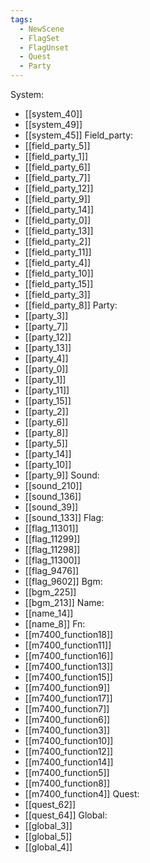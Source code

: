 ```yaml
---
tags:
  - NewScene
  - FlagSet
  - FlagUnset
  - Quest
  - Party
---
```

System:
- [[system_40]]
- [[system_49]]
- [[system_45]]
Field_party:
- [[field_party_5]]
- [[field_party_1]]
- [[field_party_6]]
- [[field_party_7]]
- [[field_party_12]]
- [[field_party_9]]
- [[field_party_14]]
- [[field_party_0]]
- [[field_party_13]]
- [[field_party_2]]
- [[field_party_11]]
- [[field_party_4]]
- [[field_party_10]]
- [[field_party_15]]
- [[field_party_3]]
- [[field_party_8]]
Party:
- [[party_3]]
- [[party_7]]
- [[party_12]]
- [[party_13]]
- [[party_4]]
- [[party_0]]
- [[party_1]]
- [[party_11]]
- [[party_15]]
- [[party_2]]
- [[party_6]]
- [[party_8]]
- [[party_5]]
- [[party_14]]
- [[party_10]]
- [[party_9]]
Sound:
- [[sound_210]]
- [[sound_136]]
- [[sound_39]]
- [[sound_133]]
Flag:
- [[flag_11301]]
- [[flag_11299]]
- [[flag_11298]]
- [[flag_11300]]
- [[flag_9476]]
- [[flag_9602]]
Bgm:
- [[bgm_225]]
- [[bgm_213]]
Name:
- [[name_14]]
- [[name_8]]
Fn:
- [[m7400_function18]]
- [[m7400_function11]]
- [[m7400_function16]]
- [[m7400_function13]]
- [[m7400_function15]]
- [[m7400_function9]]
- [[m7400_function17]]
- [[m7400_function7]]
- [[m7400_function6]]
- [[m7400_function3]]
- [[m7400_function10]]
- [[m7400_function12]]
- [[m7400_function14]]
- [[m7400_function5]]
- [[m7400_function8]]
- [[m7400_function4]]
Quest:
- [[quest_62]]
- [[quest_64]]
Global:
- [[global_3]]
- [[global_5]]
- [[global_4]]
